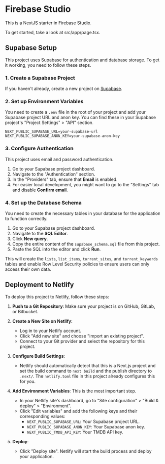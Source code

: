 
# Firebase Studio

This is a NextJS starter in Firebase Studio.

To get started, take a look at src/app/page.tsx.

## Supabase Setup

This project uses Supabase for authentication and database storage. To get it working, you need to follow these steps.

### 1. Create a Supabase Project

If you haven't already, create a new project on [Supabase](https://supabase.com/).

### 2. Set up Environment Variables

You need to create a `.env` file in the root of your project and add your Supabase project URL and anon key. You can find these in your Supabase project's "Project Settings" > "API" section.

```
NEXT_PUBLIC_SUPABASE_URL=your-supabase-url
NEXT_PUBLIC_SUPABASE_ANON_KEY=your-supabase-anon-key
```

### 3. Configure Authentication

This project uses email and password authentication. 

1. Go to your Supabase project dashboard.
2. Navigate to the "Authentication" section.
3. In the "Providers" tab, ensure that **Email** is enabled.
4. For easier local development, you might want to go to the "Settings" tab and disable **Confirm email**.

### 4. Set up the Database Schema

You need to create the necessary tables in your database for the application to function correctly.

1. Go to your Supabase project dashboard.
2. Navigate to the **SQL Editor**.
3. Click **New query**.
4. Copy the entire content of the `supabase_schema.sql` file from this project.
5. Paste the SQL into the editor and click **Run**.

This will create the `lists`, `list_items`, `torrent_sites`, and `torrent_keywords` tables and enable Row Level Security policies to ensure users can only access their own data.

## Deployment to Netlify

To deploy this project to Netlify, follow these steps:

1.  **Push to a Git Repository**: Make sure your project is on GitHub, GitLab, or Bitbucket.

2.  **Create a New Site on Netlify**:
    *   Log in to your Netlify account.
    *   Click "Add new site" and choose "Import an existing project".
    *   Connect to your Git provider and select the repository for this project.

3.  **Configure Build Settings**:
    *   Netlify should automatically detect that this is a Next.js project and set the build command to `next build` and the publish directory to `.next/`. The `netlify.toml` file in this project already configures this for you.

4.  **Add Environment Variables**: This is the most important step.
    *   In your Netlify site's dashboard, go to "Site configuration" > "Build & deploy" > "Environment".
    *   Click "Edit variables" and add the following keys and their corresponding values:
        *   `NEXT_PUBLIC_SUPABASE_URL`: Your Supabase project URL.
        *   `NEXT_PUBLIC_SUPABASE_ANON_KEY`: Your Supabase anon key.
        *   `NEXT_PUBLIC_TMDB_API_KEY`: Your TMDB API key.

5.  **Deploy**:
    *   Click "Deploy site". Netlify will start the build process and deploy your application.
